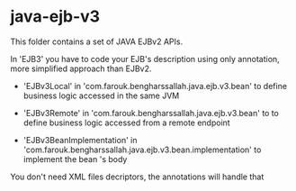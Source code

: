 java-ejb-v3
==========================

This folder contains a set of JAVA EJBv2 APIs.

In 'EJB3' you have to code your EJB's description using only annotation, more simplified approach than EJBv2.

- 'EJBv3Local' in 'com.farouk.bengharssallah.java.ejb.v3.bean' to define business logic accessed in the same JVM
- 'EJBv3Remote' in 'com.farouk.bengharssallah.java.ejb.v3.bean' to to define business logic accessed  from a remote endpoint

- 'EJBv3BeanImplementation' in 'com.farouk.bengharssallah.java.ejb.v3.bean.implementation' to implement the bean 's body

You don't need XML files decriptors, the annotations will handle that